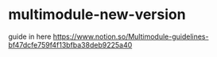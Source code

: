 # multimodule-new-version
guide in here
https://www.notion.so/Multimodule-guidelines-bf47dcfe759f4f13bfba38deb9225a40
